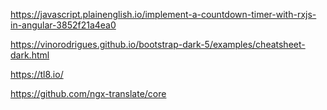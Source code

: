 
https://javascript.plainenglish.io/implement-a-countdown-timer-with-rxjs-in-angular-3852f21a4ea0


https://vinorodrigues.github.io/bootstrap-dark-5/examples/cheatsheet-dark.html

https://tl8.io/

https://github.com/ngx-translate/core
